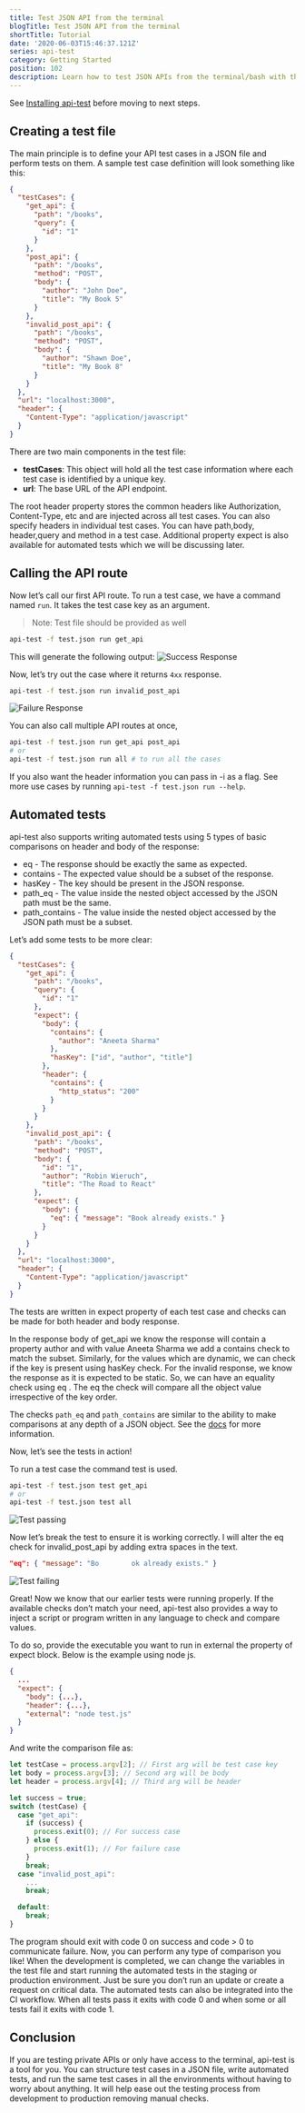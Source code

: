 ```yaml
---
title: Test JSON API from the terminal
blogTitle: Test JSON API from the terminal
shortTitle: Tutorial
date: '2020-06-03T15:46:37.121Z'
series: api-test
category: Getting Started
position: 102
description: Learn how to test JSON APIs from the terminal/bash with the help of a tool called api-test. This tutorial provides basic knowledge about test cases structure i.e how you can organize test files, call individual API and write automation test on them.s
---
```


See [Installing api-test](/api-test/installation) before moving to next steps.

## Creating a test file

The main principle is to define your API test cases in a JSON file and perform tests on them. A sample test case definition will look something like this:

```json
{
  "testCases": {
    "get_api": {
      "path": "/books",
      "query": {
        "id": "1"
      }
    },
    "post_api": {
      "path": "/books",
      "method": "POST",
      "body": {
        "author": "John Doe",
        "title": "My Book 5"
      }
    },
    "invalid_post_api": {
      "path": "/books",
      "method": "POST",
      "body": {
        "author": "Shawn Doe",
        "title": "My Book 8"
      }
    }
  },
  "url": "localhost:3000",
  "header": {
    "Content-Type": "application/javascript"
  }
}
```

There are two main components in the test file:

- **testCases**: This object will hold all the test case information where each test case is identified by a unique key.
- **url**: The base URL of the API endpoint.

The root header property stores the common headers like Authorization, Content-Type, etc and are injected across all test cases. You can also specify headers in individual test cases.
You can have path,body, header,query and method in a test case. Additional property expect is also available for automated tests which we will be discussing later.

## Calling the API route

Now let’s call our first API route. To run a test case, we have a command named `run`. It takes the test case key as an argument.

> Note: Test file should be provided as well

```sh
api-test -f test.json run get_api
```

This will generate the following output:
![Success Response](../../../assets/api-test-tut-success.png)

Now, let’s try out the case where it returns `4xx` response.

```sh
api-test -f test.json run invalid_post_api
```

![Failure Response](../../../assets/api-test-tut-failure.png)

You can also call multiple API routes at once,

```sh
api-test -f test.json run get_api post_api
# or
api-test -f test.json run all # to run all the cases
```

If you also want the header information you can pass in -i as a flag. See more use cases by running `api-test -f test.json run --help`.

## Automated tests

api-test also supports writing automated tests using 5 types of basic comparisons on header and body of the response:

- eq - The response should be exactly the same as expected.
- contains - The expected value should be a subset of the response.
- hasKey - The key should be present in the JSON response.
- path_eq - The value inside the nested object accessed by the JSON path must be the same.
- path_contains - The value inside the nested object accessed by the JSON path must be a subset.

Let’s add some tests to be more clear:

```json
{
  "testCases": {
    "get_api": {
      "path": "/books",
      "query": {
        "id": "1"
      },
      "expect": {
        "body": {
          "contains": {
            "author": "Aneeta Sharma"
          },
          "hasKey": ["id", "author", "title"]
        },
        "header": {
          "contains": {
            "http_status": "200"
          }
        }
      }
    },
    "invalid_post_api": {
      "path": "/books",
      "method": "POST",
      "body": {
        "id": "1",
        "author": "Robin Wieruch",
        "title": "The Road to React"
      },
      "expect": {
        "body": {
          "eq": { "message": "Book already exists." }
        }
      }
    }
  },
  "url": "localhost:3000",
  "header": {
    "Content-Type": "application/javascript"
  }
}
```

The tests are written in expect property of each test case and checks can be made for both header and body response.

In the response body of get_api we know the response will contain a property author and with value Aneeta Sharma we add a contains check to match the subset. Similarly, for the values which are dynamic, we can check if the key is present using hasKey check.
For the invalid response, we know the response as it is expected to be static. So, we can have an equality check using eq . The eq the check will compare all the object value irrespective of the key order.

The checks `path_eq` and `path_contains` are similar to the ability to make comparisons at any depth of a JSON object. See the [docs](https://subeshbhandari.com/api-test) for more information.

Now, let’s see the tests in action!

To run a test case the command test is used.

```sh
api-test -f test.json test get_api
# or
api-test -f test.json test all
```

![Test passing](../../../assets/api-test-tut-test-pass.png)

Now let’s break the test to ensure it is working correctly. I will alter the eq check for invalid_post_api by adding extra spaces in the text.

```json
"eq": { "message": "Bo        ok already exists." }
```

![Test failing](../../../assets/api-test-tut-test-fail.png)

Great! Now we know that our earlier tests were running properly.
If the available checks don’t match your need, api-test also provides a way to inject a script or program written in any language to check and compare values.

To do so, provide the executable you want to run in external the property of expect block. Below is the example using node js.

```json
{
  ...
  "expect": {
    "body": {...},
    "header": {...},
    "external": "node test.js"
  }
}
```

And write the comparison file as:

```js
let testCase = process.argv[2]; // First arg will be test case key
let body = process.argv[3]; // Second arg will be body
let header = process.argv[4]; // Third arg will be header

let success = true;
switch (testCase) {
  case "get_api":
    if (success) {
      process.exit(0); // For success case
    } else {
      process.exit(1); // For failure case
    }
    break;
  case "invalid_post_api":
    ...
    break;

  default:
    break;
}
```

The program should exit with code 0 on success and code > 0 to communicate failure.
Now, you can perform any type of comparison you like!
When the development is completed, we can change the variables in the test file and start running the automated tests in the staging or production environment. Just be sure you don’t run an update or create a request on critical data. The automated tests can also be integrated into the CI workflow. When all tests pass it exits with code 0 and when some or all tests fail it exits with code 1.

## Conclusion

If you are testing private APIs or only have access to the terminal, api-test is a tool for you. You can structure test cases in a JSON file, write automated tests, and run the same test cases in all the environments without having to worry about anything. It will help ease out the testing process from development to production removing manual checks.
